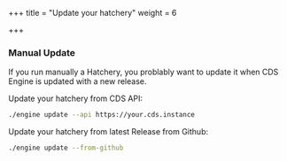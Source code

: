 +++
title = "Update your hatchery"
weight = 6

+++

### Manual Update

If you run manually a Hatchery, you problably want to update it when CDS Engine is updated with a new release.

Update your hatchery from CDS API:

```bash
./engine update --api https://your.cds.instance
```

Update your hatchery from latest Release from Github:

```bash
./engine update --from-github
```

